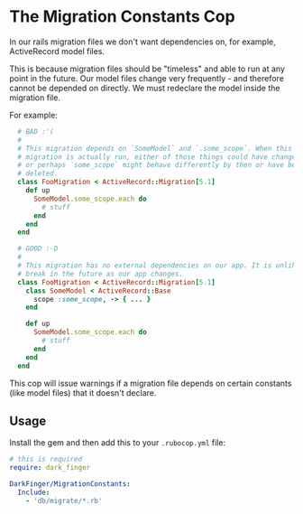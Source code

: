 # The Migration Constants Cop

In our rails migration files we don't want dependencies on, for example,
ActiveRecord model files.

This is because migration files should be "timeless" and able to run at any
point in the future. Our model files change very frequently - and therefore
cannot be depended on directly. We must redeclare the model inside the
migration file.

For example:

```ruby
  # BAD :'(
  #
  # This migration depends on `SomeModel` and `.some_scope`. When this
  # migration is actually run, either of those things could have changed name,
  # or perhaps `some_scope` might behave differently by then or have been
  # deleted.
  class FooMigration < ActiveRecord::Migration[5.1]
    def up
      SomeModel.some_scope.each do
        # stuff
      end
    end
  end

  # GOOD :-D
  #
  # This migration has no external dependencies on our app. It is unlikely to
  # break in the future as our app changes.
  class FooMigration < ActiveRecord::Migration[5.1]
    class SomeModel < ActiveRecord::Base
      scope :some_scope, -> { ... }
    end

    def up
      SomeModel.some_scope.each do
        # stuff
      end
    end
  end
```

This cop will issue warnings if a migration file depends on certain constants
(like model files) that it doesn't declare.

## Usage

Install the gem and then add this to your `.rubocop.yml` file:

```yaml
# this is required
require: dark_finger

DarkFinger/MigrationConstants:
  Include:
    - 'db/migrate/*.rb'
```
